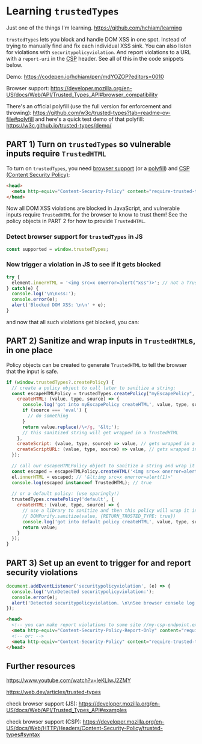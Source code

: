 # Learning `trustedTypes`

Just one of the things I'm learning. https://github.com/hchiam/learning

`trustedTypes` lets you block and handle DOM XSS in one spot. Instead of trying to manually find and fix each individual XSS sink. You can also listen for violations with `securitypolicyviolation`. And report violations to a URL with a `report-uri` in the [CSP](https://github.com/hchiam/learning-csp) header. See all of this in the code snippets below.

Demo: https://codepen.io/hchiam/pen/mdYOZOP?editors=0010

Browser support: https://developer.mozilla.org/en-US/docs/Web/API/Trusted_Types_API#browser_compatibility

There's an official polyfill (use the full version for enforcement and throwing): https://github.com/w3c/trusted-types?tab=readme-ov-file#polyfill and here's a quick test demo of that polyfill: https://w3c.github.io/trusted-types/demo/

## PART 1) Turn on `trustedTypes` so vulnerable inputs require `TrustedHTML`

To turn on `trustedTypes`, you need [browser support](https://developer.mozilla.org/en-US/docs/Web/API/Trusted_Types_API#browser_compatibility) (or a [polyfill](https://github.com/w3c/trusted-types?tab=readme-ov-file#polyfill)) and [CSP (Content Security Policy)](https://github.com/hchiam/learning-csp):

```html
<head>
  <meta http-equiv="Content-Security-Policy" content="require-trusted-types-for 'script'">
</head>
```

Now all DOM XSS violations are blocked in JavaScript, and vulnerable inputs require `TrustedHTML` for the browser to know to trust them! See the policy objects in PART 2 for how to provide `TrustedHTML`.

### Detect browser support for `trustedTypes` in JS

```js
const supported = window.trustedTypes;
```

### Now trigger a violation in JS to see if it gets blocked

```js
try {
  element.innerHTML = '<img src=x onerror=alert("xss")>'; // not a TrustedHTML object
} catch(e) {
  console.log('\n\nxss:');
  console.error(e);
  alert('Blocked DOM XSS: \n\n' + e);
}
```

and now that all such violations get blocked, you can:

## PART 2) Sanitize and wrap inputs in `TrustedHTML`s, in one place

Policy objects can be created to generate `TrustedHTML` to tell the browser that the input is safe.

```js
if (window.trustedTypes?.createPolicy) {
  // create a policy object to call later to sanitize a string:
  const escapeHTMLPolicy = trustedTypes.createPolicy("myEscapePolicy", {
    createHTML: (value, type, source) => {
      console.log('got into myEscapePolicy createHTML', value, type, source);
      if (source === 'eval') {
        // do something
      }
      return value.replace(/\</g, '&lt;');
      // this sanitized string will get wrapped in a TrustedHTML
    },
    createScript: (value, type, source) => value, // gets wrapped in a TrustedHTML
    createScriptURL: (value, type, source) => value, // gets wrapped in a TrustedHTML
  });

  // call our escapeHTMLPolicy object to sanitize a string and wrap it in a TrustedHTML:
  const escaped = escapeHTMLPolicy.createHTML('<img src=x onerror=alert(1)>');
  el.innerHTML = escaped; // '&lt;img src=x onerror=alert(1)>'
  console.log(escaped instanceof TrustedHTML); // true
  
  // or a default policy: (use sparingly!)
  trustedTypes.createPolicy('default', {
    createHTML: (value, type, source) => {
      // use a library to sanitize and then this policy will wrap it in a TrustedHTML:
      // DOMPurify.sanitize(value, {RETURN_TRUSTED_TYPE: true})
      console.log('got into default policy createHTML', value, type, source);
      return value;
    }
  });
}
```

## PART 3) Set up an event to trigger for and report security violations

```js
document.addEventListener('securitypolicyviolation', (e) => {
  console.log('\n\nDetected securitypolicyviolation:');
  console.error(e);
  alert('Detected securitypolicyviolation. \n\nSee browser console log for details on this object: \n\n' + e);
});
```

```html
<head>
  <!-- you can make report violations to some site //my-csp-endpoint.example with: -->
  <meta http-equiv="Content-Security-Policy-Report-Only" content="require-trusted-types-for 'script'; report-uri //my-csp-endpoint.example">
  <!-- or: -->
  <meta http-equiv="Content-Security-Policy" content="require-trusted-types-for 'script'; report-uri //my-csp-endpoint.example">
</head>
```

## Further resources

https://www.youtube.com/watch?v=IeKLIwJ2ZMY

https://web.dev/articles/trusted-types

check browser support (JS): https://developer.mozilla.org/en-US/docs/Web/API/Trusted_Types_API#examples

check browser support (CSP): https://developer.mozilla.org/en-US/docs/Web/HTTP/Headers/Content-Security-Policy/trusted-types#syntax
